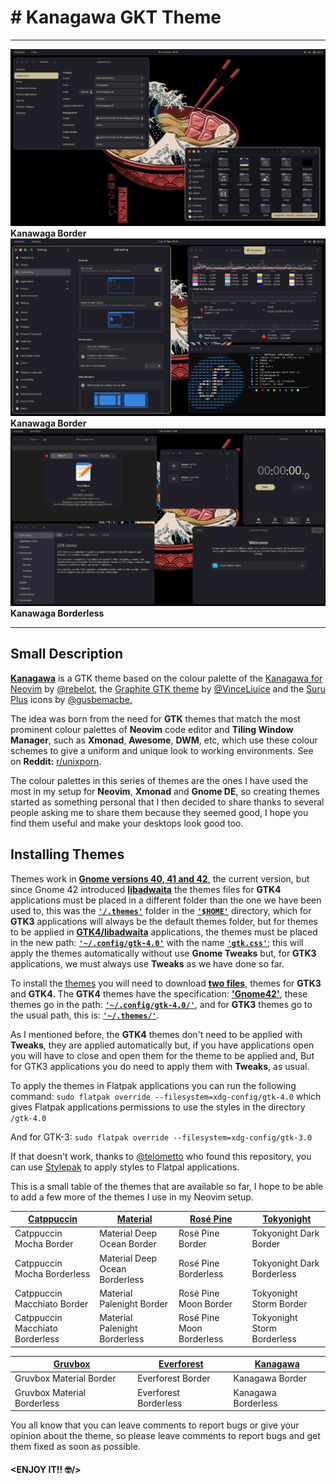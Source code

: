 # # Kanagawa GKT Theme

---

![Kanawaga Border](https://raw.githubusercontent.com/Fausto-Korpsvart/Kanagawa-GKT-Theme/main/screenshots/01-Kanagawa.png)
**Kanawaga Border**
![Kanawaga Border](https://raw.githubusercontent.com/Fausto-Korpsvart/Kanagawa-GKT-Theme/main/screenshots/02-Kanagawa.png)
**Kanawaga Border**
![Kanawaga Borderless](https://raw.githubusercontent.com/Fausto-Korpsvart/Kanagawa-GKT-Theme/main/screenshots/03-Kanagawa.png)
**Kanawaga Borderless**

---

## Small Description

<ins>**Kanagawa**</ins> is a GTK theme based on the colour palette of the [Kanagawa for Neovim](https://github.com/rebelot/kanagawa.nvim) by [@rebelot](https://github.com/rebelot), the [Graphite GTK theme](https://github.com/vinceliuice/Graphite-gtk-theme) by [@VinceLiuice](https://github.com/vinceliuice) and the [Suru Plus](https://github.com/gusbemacbe/suru-plus) icons by [@gusbemacbe.](https://github.com/gusbemacbe)

The idea was born from the need for **GTK** themes that match the most prominent colour palettes of **Neovim** code editor and **Tiling Window Manager**, such as **Xmonad**, **Awesome**, **DWM**, etc, which use these colour schemes to give a uniform and unique look to working environments. See on **Reddit:** [r/unixporn](https://www.reddit.com/r/unixporn/).

The colour palettes in this series of themes are the ones I have used the most in my setup for **Neovim**, **Xmonad** and **Gnome DE**, so creating themes started as something personal that I then decided to share thanks to several people asking me to share them because they seemed good, I hope you find them useful and make your desktops look good too.

## Installing Themes

Themes work in <ins>**Gnome versions 40, 41 and 42**,</ins> the current version, but since Gnome 42 introduced <ins>**libadwaita**</ins> the themes files for **GTK4** applications must be placed in a different folder than the one we have been used to, this was the <ins>**`'/.themes'`**</ins> folder in the <ins>**`'$HOME'`**</ins> directory, which for **GTK3** applications will always be the default themes folder, but for themes to be applied in <ins>**GTK4/libadwaita**</ins> applications, the themes must be placed in the new path: <ins>**`'~/.config/gtk-4.0'`**</ins> with the name <ins>**`'gtk.css'`**</ins>; this will apply the themes automatically without use **Gnome Tweaks** but, for **GTK3** applications, we must always use **Tweaks** as we have done so far.

To install the [themes](https://www.pling.com/u/fkorpsvart) you will need to download <ins>**two files**</ins>, themes for **GTK3** and **GTK4**.
The **GTK4** themes have the specification: <ins>**'Gnome42'**</ins>, these themes go in the path: **<ins>`'~/.config/gtk-4.0/'`</ins>**, and for **GTK3** themes go to the usual path, this is: <ins>**`'~/.themes/'`**</ins>.

As I mentioned before, the **GTK4** themes don't need to be applied with **Tweaks**, they are applied automatically but, if you have applications open you will have to close and open them for the theme to be applied and, But for GTK3 applications you do need to apply them with **Tweaks**, as usual.

To apply the themes in Flatpak applications you can run the following command: `sudo flatpak override --filesystem=xdg-config/gtk-4.0` which gives Flatpak applications permissions to use the styles in the directory `/gtk-4.0`

And for GTK-3: `sudo flatpak override --filesystem=xdg-config/gtk-3.0`

If that doesn't work, thanks to [@telometto](https://github.com/telometto) who found this repository, you can use [Stylepak](https://github.com/refi64/stylepak) to apply styles to Flatpal applications.

This is a small table of the themes that are available so far, I hope to be able to add a few more of the themes I use in my Neovim setup.

| [Catppuccin](https://www.pling.com/p/1715554) | [Material](https://www.pling.com/p/1706139) | [Rosé Pine](https://www.pling.com/p/1810530) | [Tokyonight](https://www.pling.com/p/1681315) |
| --------------------------------------------- | ------------------------------------------- | -------------------------------------------- | --------------------------------------------- |
| Catppuccin Mocha Border                       | Material Deep Ocean Border                  | Rosé Pine Border                             | Tokyonight Dark Border                        |
| Catppuccin Mocha Borderless                   | Material Deep Ocean Borderless              | Rosé Pine Borderless                         | Tokyonight Dark Borderless                    |
| Catppuccin Macchiato Border                   | Material Palenight Border                   | Rosé Pine Moon Border                        | Tokyonight Storm Border                       |
| Catppuccin Macchiato Borderless               | Material Palenight Borderless               | Rosé Pine Moon Borderless                    | Tokyonight Storm Borderless                   |

| [Gruvbox](https://www.pling.com/p/1681313) | [Everforest](https://www.pling.com/p/1695467) | [Kanagawa](https://www.pling.com/p/1810560) |
| ------------------------------------------ | --------------------------------------------- | ------------------------------------------- |
| Gruvbox Material Border                    | Everforest Border                             | Kanagawa Border                             |
| Gruvbox Material Borderless                | Everforest Borderless                         | Kanagawa Borderless                         |

You all know that you can leave comments to report bugs or give your opinion about the theme, so please leave comments to report bugs and get them fixed as soon as possible.

#### **<ENJOY IT!! :nerd_face:/>**
